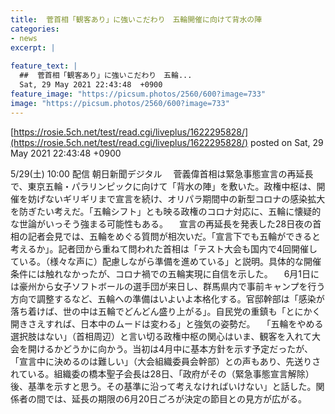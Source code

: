 ```yaml
---
title:  菅首相「観客あり」に強いこだわり　五輪開催に向けて背水の陣 
categories:
- news
excerpt: |
  
feature_text: |
  ##  菅首相「観客あり」に強いこだわり　五輪...
  Sat, 29 May 2021 22:43:48  +0900
feature_image: "https://picsum.photos/2560/600?image=733"
image: "https://picsum.photos/2560/600?image=733"
---
```


[https://rosie.5ch.net/test/read.cgi/liveplus/1622295828/](https://rosie.5ch.net/test/read.cgi/liveplus/1622295828/)
posted on Sat, 29 May 2021 22:43:48  +0900

<!--more-->

5/29(土) 10:00 配信 朝日新聞デジタル 　菅義偉首相は緊急事態宣言の再延長で、東京五輪・パラリンピックに向けて「背水の陣」を敷いた。政権中枢は、開催を妨げないギリギリまで宣言を続け、オリパラ期間中の新型コロナの感染拡大を防ぎたい考えだ。「五輪シフト」とも映る政権のコロナ対応に、五輪に懐疑的な世論がいっそう強まる可能性もある。 　宣言の再延長を発表した28日夜の首相の記者会見では、五輪をめぐる質問が相次いだ。「宣言下でも五輪ができると考えるか」。記者団から重ねて問われた首相は「テスト大会も国内で4回開催している。（様々な声に）配慮しながら準備を進めている」と説明。具体的な開催条件には触れなかったが、コロナ禍での五輪実現に自信を示した。 　6月1日には豪州から女子ソフトボールの選手団が来日し、群馬県内で事前キャンプを行う方向で調整するなど、五輪への準備はいよいよ本格化する。官邸幹部は「感染が落ち着けば、世の中は五輪でどんどん盛り上がる」。自民党の重鎮も「とにかく開きさえすれば、日本中のムードは変わる」と強気の姿勢だ。 　「五輪をやめる選択肢はない」（首相周辺）と言い切る政権中枢の関心はいま、観客を入れて大会を開けるかどうかに向かう。当初は4月中に基本方針を示す予定だったが、「宣言中に決めるのは難しい」（大会組織委員会幹部）との声もあり、先送りされている。組織委の橋本聖子会長は28日、「政府がその（緊急事態宣言解除）後、基準を示すと思う。その基準に沿って考えなければいけない」と話した。関係者の間では、延長の期限の6月20日ごろが決定の節目との見方が広がる。
